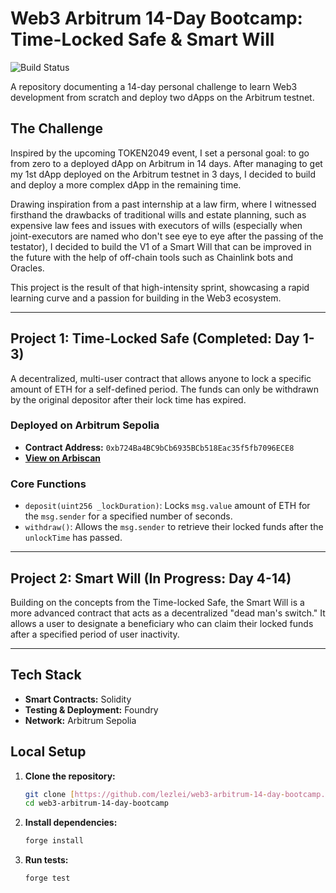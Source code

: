 # Web3 Arbitrum 14-Day Bootcamp: Time-Locked Safe & Smart Will

![Build Status](https://github.com/lezlei/web3-arbitrum-14-day-bootcamp/actions/workflows/test.yml/badge.svg)

A repository documenting a 14-day personal challenge to learn Web3 development from scratch and deploy two dApps on the Arbitrum testnet.

## The Challenge

Inspired by the upcoming TOKEN2049 event, I set a personal goal: to go from zero to a deployed dApp on Arbitrum in 14 days. After managing to get my 1st dApp deployed on the Arbitrum testnet in 3 days, I decided to build and deploy a more complex dApp in the remaining time. 

Drawing inspiration from a past internship at a law firm, where I witnessed firsthand the drawbacks of traditional wills and estate planning, such as expensive law fees and issues with executors of wills (especially when joint-executors are named who don't see eye to eye after the passing of the testator), I decided to build the V1 of a Smart Will that can be improved in the future with the help of off-chain tools such as Chainlink bots and Oracles.

This project is the result of that high-intensity sprint, showcasing a rapid learning curve and a passion for building in the Web3 ecosystem. 

---

## Project 1: Time-Locked Safe (Completed: Day 1-3)

A decentralized, multi-user contract that allows anyone to lock a specific amount of ETH for a self-defined period. The funds can only be withdrawn by the original depositor after their lock time has expired.

### Deployed on Arbitrum Sepolia

- **Contract Address:** `0xb724Ba4BC9bCb6935BCb518Eac35f5fb7096ECE8`
- **[View on Arbiscan](https://sepolia.arbiscan.io/address/0xb724ba4bc9bcb6935bcb518eac35f5fb7096ece8)**

### Core Functions

- `deposit(uint256 _lockDuration)`: Locks `msg.value` amount of ETH for the `msg.sender` for a specified number of seconds.
- `withdraw()`: Allows the `msg.sender` to retrieve their locked funds after the `unlockTime` has passed.

---

## Project 2: Smart Will (In Progress: Day 4-14)

Building on the concepts from the Time-locked Safe, the Smart Will is a more advanced contract that acts as a decentralized "dead man's switch." It allows a user to designate a beneficiary who can claim their locked funds after a specified period of user inactivity.

---

## Tech Stack

- **Smart Contracts:** Solidity
- **Testing & Deployment:** Foundry
- **Network:** Arbitrum Sepolia

## Local Setup

1.  **Clone the repository:**
    ```bash
    git clone [https://github.com/lezlei/web3-arbitrum-14-day-bootcamp.git](https://github.com/lezlei/web3-arbitrum-14-day-bootcamp.git)
    cd web3-arbitrum-14-day-bootcamp
    ```
2.  **Install dependencies:**
    ```bash
    forge install
    ```
3.  **Run tests:**
    ```bash
    forge test
    ```